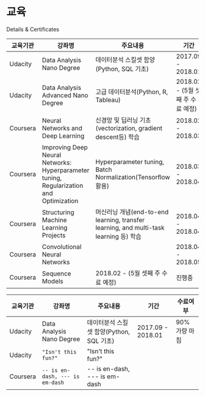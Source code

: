 # 교육
Details &amp; Certificates

| 교육기관    | 강좌명          | 주요내용          | 기간        | 수료여부   |
 ----------- | --------------- | ---------------- | ----------- | ----------
|    Udacity  | Data Analysis Nano Degree | 데이터분석 스킬셋 함양(Python, SQL 기초) | 2017.09 - 2018.01 | 90% 가량 마침 |
|    Udacity    | Data Analysis Advanced Nano Degree | 고급 데이터분석(Python, R, Tableau) | 2018.02 - (5월 셋째 주 수료 예정) | 진행중 |
|   Coursera    | Neural Networks and Deep Learning | 신경망 및 딥러닝 기초 (vectorization, gradient descent등) 학습 | 2018.02 - 2018.03 | 수료증(https://www.coursera.org/account/accomplishments/certificate/WP4TGRRXWJAY) |
|   Coursera    |Improving Deep Neural Networks: Hyperparameter tuning, Regularization and Optimization | Hyperparameter tuning, Batch Normalization(Tensorflow 활용) | 2018.03 - 2018.04 | 수료증(https://www.coursera.org/account/accomplishments/certificate/2MZ7BMHM9ZJT) |
|   Coursera    | Structuring Machine Learning Projects | 머신러닝 개념(end-to-end learning, transfer learning, and multi-task learning 등) 학습  | 2018.04 - 2018.04 | 수료증(https://www.coursera.org/account/accomplishments/certificate/ZLEWYA54LMFH) |
|   Coursera    | Convolutional Neural Networks |  | 2018.04 - 2018.05 | 수료증 (https://www.coursera.org/account/accomplishments/certificate/52XX9GKK9NSW) |
   Coursera    | Sequence Models  | 2018.02 - (5월 셋째 주 수료 예정) | 진행중 |


|교육기관                  | 강좌명                        | 주요내용              | 기간             | 수료여부             |
 ------------------------ | ---------------------------- | ------------------ | ------------------ | ------------------
| Udacity         | Data Analysis Nano Degree            | 데이터분석 스킬셋 함양(Python, SQL 기초) | 2017.09 - 2018.01 | 90% 가량 마침
| Udacity           | `"Isn't this fun?"`            | "Isn't this fun?" |
| Coursera           | `-- is en-dash, --- is em-dash` | -- is en-dash, --- is em-dash |
